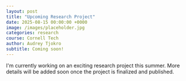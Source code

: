 ```yaml
---
layout: post
title: "Upcoming Research Project"
date: 2025-08-15 00:00:00 +0000
image: /images/placeholder.jpg
categories: research
course: Cornell Tech
author: Audrey Tjokro
subtitle: Coming soon!
---
```


I'm currently working on an exciting research project this summer. More details will be added soon once the project is finalized and published.
